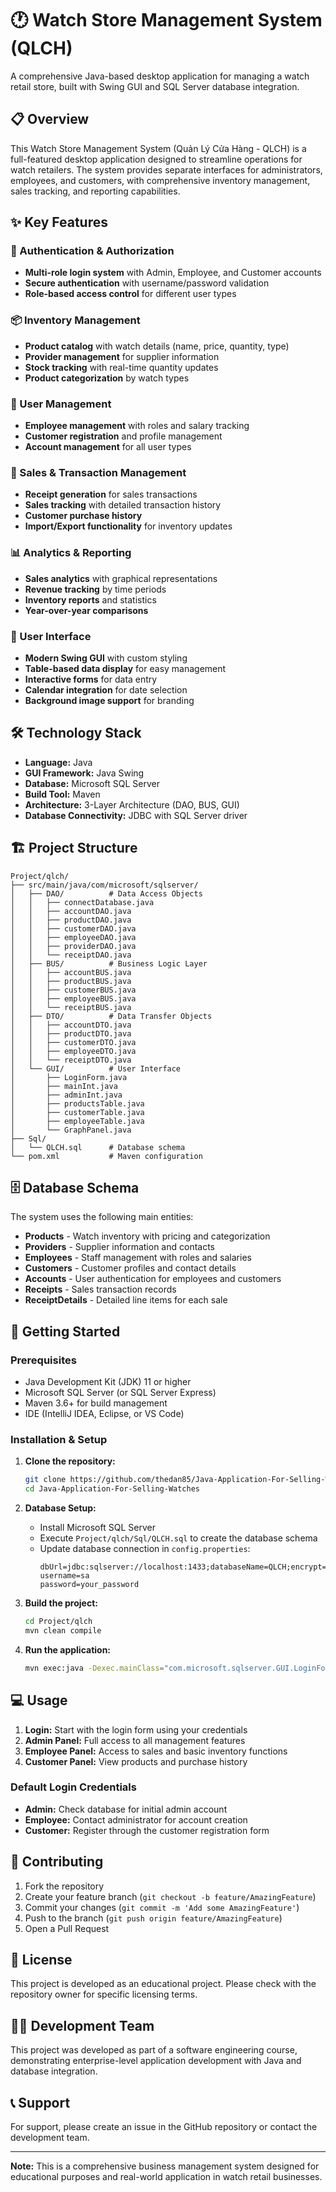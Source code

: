# 🕐 Watch Store Management System (QLCH)

A comprehensive Java-based desktop application for managing a watch retail store, built with Swing GUI and SQL Server database integration.

## 📋 Overview

This Watch Store Management System (Quản Lý Cửa Hàng - QLCH) is a full-featured desktop application designed to streamline operations for watch retailers. The system provides separate interfaces for administrators, employees, and customers, with comprehensive inventory management, sales tracking, and reporting capabilities.

## ✨ Key Features

### 🔐 Authentication & Authorization
- **Multi-role login system** with Admin, Employee, and Customer accounts
- **Secure authentication** with username/password validation
- **Role-based access control** for different user types

### 📦 Inventory Management
- **Product catalog** with watch details (name, price, quantity, type)
- **Provider management** for supplier information
- **Stock tracking** with real-time quantity updates
- **Product categorization** by watch types

### 👥 User Management
- **Employee management** with roles and salary tracking
- **Customer registration** and profile management
- **Account management** for all user types

### 🧾 Sales & Transaction Management
- **Receipt generation** for sales transactions
- **Sales tracking** with detailed transaction history
- **Customer purchase history**
- **Import/Export functionality** for inventory updates

### 📊 Analytics & Reporting
- **Sales analytics** with graphical representations
- **Revenue tracking** by time periods
- **Inventory reports** and statistics
- **Year-over-year comparisons**

### 🎨 User Interface
- **Modern Swing GUI** with custom styling
- **Table-based data display** for easy management
- **Interactive forms** for data entry
- **Calendar integration** for date selection
- **Background image support** for branding

## 🛠️ Technology Stack

- **Language:** Java
- **GUI Framework:** Java Swing
- **Database:** Microsoft SQL Server
- **Build Tool:** Maven
- **Architecture:** 3-Layer Architecture (DAO, BUS, GUI)
- **Database Connectivity:** JDBC with SQL Server driver

## 🏗️ Project Structure

```
Project/qlch/
├── src/main/java/com/microsoft/sqlserver/
│   ├── DAO/          # Data Access Objects
│   │   ├── connectDatabase.java
│   │   ├── accountDAO.java
│   │   ├── productDAO.java
│   │   ├── customerDAO.java
│   │   ├── employeeDAO.java
│   │   ├── providerDAO.java
│   │   └── receiptDAO.java
│   ├── BUS/          # Business Logic Layer
│   │   ├── accountBUS.java
│   │   ├── productBUS.java
│   │   ├── customerBUS.java
│   │   ├── employeeBUS.java
│   │   └── receiptBUS.java
│   ├── DTO/          # Data Transfer Objects
│   │   ├── accountDTO.java
│   │   ├── productDTO.java
│   │   ├── customerDTO.java
│   │   ├── employeeDTO.java
│   │   └── receiptDTO.java
│   └── GUI/          # User Interface
│       ├── LoginForm.java
│       ├── mainInt.java
│       ├── adminInt.java
│       ├── productsTable.java
│       ├── customerTable.java
│       ├── employeeTable.java
│       └── GraphPanel.java
├── Sql/
│   └── QLCH.sql      # Database schema
└── pom.xml           # Maven configuration
```

## 🗄️ Database Schema

The system uses the following main entities:

- **Products** - Watch inventory with pricing and categorization
- **Providers** - Supplier information and contacts
- **Employees** - Staff management with roles and salaries
- **Customers** - Customer profiles and contact details
- **Accounts** - User authentication for employees and customers
- **Receipts** - Sales transaction records
- **ReceiptDetails** - Detailed line items for each sale

## 🚀 Getting Started

### Prerequisites

- Java Development Kit (JDK) 11 or higher
- Microsoft SQL Server (or SQL Server Express)
- Maven 3.6+ for build management
- IDE (IntelliJ IDEA, Eclipse, or VS Code)

### Installation & Setup

1. **Clone the repository:**
   ```bash
   git clone https://github.com/thedan85/Java-Application-For-Selling-Watches.git
   cd Java-Application-For-Selling-Watches
   ```

2. **Database Setup:**
   - Install Microsoft SQL Server
   - Execute `Project/qlch/Sql/QLCH.sql` to create the database schema
   - Update database connection in `config.properties`:
     ```properties
     dbUrl=jdbc:sqlserver://localhost:1433;databaseName=QLCH;encrypt=true;trustServerCertificate=true
     username=sa
     password=your_password
     ```

3. **Build the project:**
   ```bash
   cd Project/qlch
   mvn clean compile
   ```

4. **Run the application:**
   ```bash
   mvn exec:java -Dexec.mainClass="com.microsoft.sqlserver.GUI.LoginForm"
   ```

## 💻 Usage

1. **Login:** Start with the login form using your credentials
2. **Admin Panel:** Full access to all management features
3. **Employee Panel:** Access to sales and basic inventory functions
4. **Customer Panel:** View products and purchase history

### Default Login Credentials
- **Admin:** Check database for initial admin account
- **Employee:** Contact administrator for account creation
- **Customer:** Register through the customer registration form

## 🤝 Contributing

1. Fork the repository
2. Create your feature branch (`git checkout -b feature/AmazingFeature`)
3. Commit your changes (`git commit -m 'Add some AmazingFeature'`)
4. Push to the branch (`git push origin feature/AmazingFeature`)
5. Open a Pull Request

## 📝 License

This project is developed as an educational project. Please check with the repository owner for specific licensing terms.

## 👨‍💻 Development Team

This project was developed as part of a software engineering course, demonstrating enterprise-level application development with Java and database integration.

## 📞 Support

For support, please create an issue in the GitHub repository or contact the development team.

---

**Note:** This is a comprehensive business management system designed for educational purposes and real-world application in watch retail businesses.